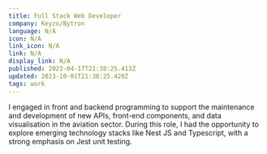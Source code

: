 ```yaml
---
title: Full Stack Web Developer
company: Keyzo/Bytron
language: N/A
icon: N/A
link_icon: N/A
link: N/A
display_link: N/A
published: 2023-04-17T21:38:25.413Z
updated: 2023-10-01T21:38:25.420Z
tags: work
---
```

I engaged in front and backend programming to support the maintenance and development of new APIs, front-end components, and data visualisation in the aviation sector. During this role, I had the opportunity to explore emerging technology stacks like Nest JS and Typescript, with a strong emphasis on Jest unit testing.